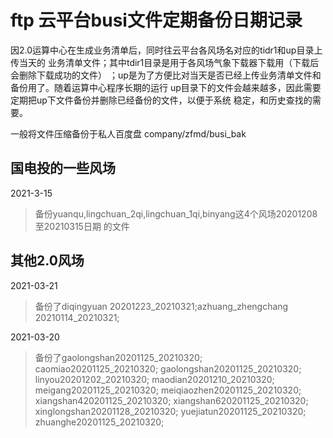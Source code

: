 
# ftp 云平台busi文件定期备份日期记录

因2.0运算中心在生成业务清单后，同时往云平台各风场名对应的tidr1和up目录上传当天的
业务清单文件；其中tdir1目录是用于各风场气象下载器下载用（下载后会删除下载成功的文件）
；up是为了方便比对当天是否已经上传业务清单文件和备份用了。随着运算中心程序长期的运行
up目录下的文件会越来越多，因此需要定期把up下文件备份并删除已经备份的文件，以便于系统
稳定，和历史查找的需要。

一般将文件压缩备份于私人百度盘 company/zfmd/busi_bak


## 国电投的一些风场

2021-3-15
> 备份yuanqu,lingchuan_2qi,lingchuan_1qi,binyang这4个风场20201208至20210315日期
> 的文件

## 其他2.0风场

2021-03-21

>备份了diqingyuan 20201223_20210321;azhuang_zhengchang 20210114_20210321;
> 

2021-03-20

>备份了gaolongshan20201125_20210320; caomiao20201125_20210320; gaolongshan20201125_20210320;
>linyou20201202_20210320; maodian20201210_20210320; meigang20201125_20210320;
>meiqiaozhen20201125_20210320; xiangshan420201125_20210320; xiangshan620201125_20210320;
>xinglongshan20201128_20210320; yuejiatun20201125_20210320; zhuanghe20201125_20210320;

